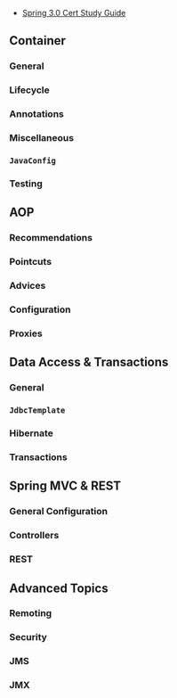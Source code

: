   * [Spring 3.0 Cert Study Guide](http://www.springsource.com/files/core-spring-3.0-certification-study-guide.pdf)


## Container ##
### General ###
### Lifecycle ###
### Annotations ###
### Miscellaneous ###
### `JavaConfig` ###
### Testing ###

## AOP ##
### Recommendations ###
### Pointcuts ###
### Advices ###
### Configuration ###
### Proxies ###

## Data Access & Transactions ##
### General ###
### `JdbcTemplate` ###
### Hibernate ###
### Transactions ###

## Spring MVC & REST ##
### General Configuration ###
### Controllers ###
### REST ###
## Advanced Topics ##
### Remoting ###
### Security ###
### JMS ###
### JMX ###